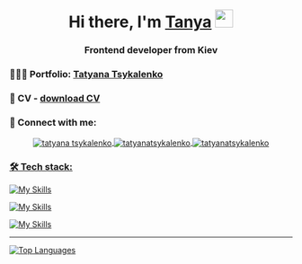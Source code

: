 <h1 align="center">Hi there, I'm <a href="http://selista.zzz.com.ua/" target="_blank">Tanya</a> 
<img src="https://github.com/blackcater/blackcater/raw/main/images/Hi.gif" height="32"/></h1>
<h3 align="center">Frontend developer from Kiev</h3>

### 👩🏻‍💻 Portfolio: [Tatyana Tsykalenko](http://selista.zzz.com.ua/)

### 📄 CV - [download CV](http://selista.zzz.com.ua/)

### 🤝 Connect with me:
<p align="center">
<a href="mailto:tsykalenko.t@gmail.comProfile image" target="blank"><img align="center" src="https://img.shields.io/badge/Gmail-D14836?style=for-the-badge&logo=gmail&logoColor=white&link=mailto:tsykalenko.t@gmail.comProfile image" alt="tatyana tsykalenko"  />
<a href="https://www.linkedin.com/in/tanya-tsykalenko-3830372b1/" target="blank"><img align="center" src="https://img.shields.io/badge/LinkedIn-0077B5?style=for-the-badge&logo=linkedin&logoColor=white" alt="tatyanatsykalenko" />
<a href="https://t.me/Tanya_Tsy" target="blank"><img align="center" src="https://img.shields.io/badge/Telegram-2CA5E0?style=for-the-badge&logo=telegram&logoColor=white" alt="tatyanatsykalenko" />
</p>

<h3 align="left">🛠 Tech stack:</h3>

[![My Skills](https://skillicons.dev/icons?i=react,js,redux,css,html)](https://skillicons.dev)

[![My Skills](https://skillicons.dev/icons?i=scss,bootstrap)](https://skillicons.dev)

[![My Skills](https://skillicons.dev/icons?i=github,webpack,nodejs)](https://skillicons.dev)

---

[![Top Languages](https://github-readme-stats-sigma-five.vercel.app/api/top-langs/?username=Selista&layout=compact&theme=vision-friendly-dark)](https://github.com/Selista)



